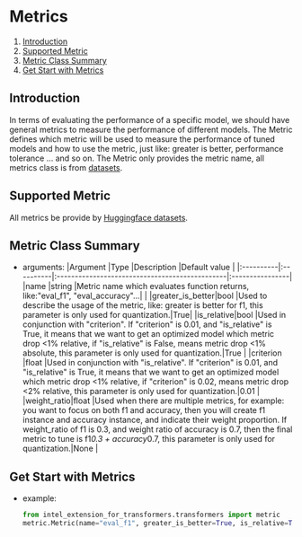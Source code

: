 Metrics
=======
1. [Introduction](#introduction)
2. [Supported Metric](#supported-metric)
3. [Metric Class Summary](#metric-class-summary)
4. [Get Start with Metrics](#get-start-with-metrics)

## Introduction
In terms of evaluating the performance of a specific model, we should have general metrics to measure the performance of different models. The Metric defines which metric will be used to measure the performance of tuned models and how to use the metric, just like: greater is better, performance tolerance ... and so on. The Metric only provides the metric name, all metrics class is from [datasets](https://github.com/huggingface/datasets/tree/main/metrics).

## Supported Metric
All metrics be provide by [Huggingface datasets](https://github.com/huggingface/datasets/tree/main/metrics).

## Metric Class Summary
- arguments:
    |Argument   |Type       |Description                                        |Default value    |
    |:----------|:----------|:-----------------------------------------------|:----------------|
    |name       |string     |Metric name which evaluates function returns, like:"eval_f1", "eval_accuracy"...|        |
    |greater_is_better|bool |Used to describe the usage of the metric, like: greater is better for f1, this parameter is only used for quantization.|True|
    |is_relative|bool       |Used in conjunction with "criterion". If "criterion" is 0.01, and "is_relative" is True, it means that we want to get an optimized model which metric drop <1% relative, if "is_relative" is False, means metric drop <1% absolute, this parameter is only used for quantization.|True    |
    |criterion  |float    |Used in conjunction with "is_relative". If "criterion" is 0.01, and "is_relative" is True, it means that we want to get an optimized model which metric drop <1% relative, if "criterion" is 0.02, means metric drop <2% relative, this parameter is only used for quantization.|0.01              |
    |weight_ratio|float   |Used when there are multiple metrics, for example: you want to focus on both f1 and accuracy, then you will create f1 instance and accuracy instance, and indicate their weight proportion. If weight_ratio of f1 is 0.3, and weight ratio of accuracy is 0.7, then the final metric to tune is f1*0.3 + accuracy*0.7, this parameter is only used for quantization.|None |

## Get Start with Metrics
- example:
    ```python
    from intel_extension_for_transformers.transformers import metric
    metric.Metric(name="eval_f1", greater_is_better=True, is_relative=True, criterion=0.01, weight_ratio=None)
    ```

